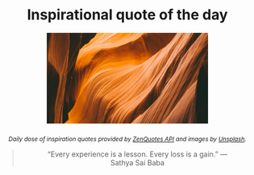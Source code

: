 
<div align="center">

# Inspirational quote of the day

<img src="./data/photo.jpeg" alt="Beautiful nature photo" width="320" height="180">

<sub><i>Daily dose of inspiration quotes provided by [ZenQuotes API](https://zenquotes.io/) and images by [Unsplash](https://unsplash.com/).</i></sub>


<blockquote>&ldquo;Every experience is a lesson. Every loss is a gain.&rdquo; &mdash; <footer>Sathya Sai Baba</footer></blockquote>

</div>
